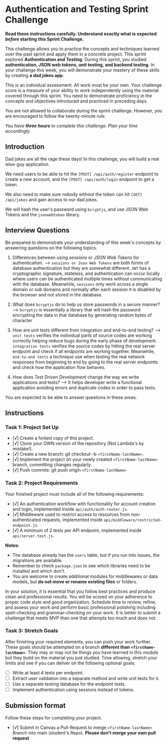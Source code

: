 # Authentication and Testing Sprint Challenge

**Read these instructions carefully. Understand exactly what is expected _before_ starting this Sprint Challenge.**

This challenge allows you to practice the concepts and techniques learned over the past sprint and apply them in a concrete project. This sprint explored **Authentication and Testing**. During this sprint, you studied **authentication, JSON web tokens, unit testing, and backend testing**. In your challenge this week, you will demonstrate your mastery of these skills by creating **a dad jokes app**.

This is an individual assessment. All work must be your own. Your challenge score is a measure of your ability to work independently using the material covered through this sprint. You need to demonstrate proficiency in the concepts and objectives introduced and practiced in preceding days.

You are not allowed to collaborate during the sprint challenge. However, you are encouraged to follow the twenty-minute rule.

_You have **three hours** to complete this challenge. Plan your time accordingly._

## Introduction

Dad jokes are all the rage these days! In this challenge, you will build a real wise-guy application.

We need users to be able to hit the `[POST] /api/auth/register` endpoint to create a new account, and the `[POST] /api/auth/login` endpoint to get a token.

We also need to make sure nobody without the token can hit `[GET] /api/jokes` and gain access to our dad jokes.

We will hash the user's password using `bcryptjs`, and use JSON Web Tokens and the `jsonwebtoken` library.

## Interview Questions

Be prepared to demonstrate your understanding of this week's concepts by answering questions on the following topics.

1. Differences between using _sessions_ or _JSON Web Tokens_ for authentication.
--> `sessions or Json Web Tokens` are both forms of database authentication but they are somewhat different.  `JWT` has a cryptographic signature, stateless, and authentication can occur locally where users can be authenticated multiple times without communicating with the database.  Meanwhile, `sessions` only work across a single domain or sub domains and normally after each session it is disabled by the browser and not stored in the database.

2. What does `bcryptjs` do to help us store passwords in a secure manner?
--> `bcryptjs` is essentially a library that will hash the password encrypting the data in that database by generating random bytes of character

3. How are unit tests different from integration and end-to-end testing?
--> `unit tests` verifies the individual parts of source codes are working correctly helping reduce bugs during the early phase of development. `integration tests` verifies the source codes by hitting the real server endpoint and check if all endpoints are working together. Meanwhile, `end-to-end tests` a technique use when testing the real network responses from beginning to end by going to the real server endpoints and check how the application flow behaves.

4. How does _Test Driven Development_ change the way we write applications and tests?
--> It helps developer write a functional application avoiding errors and duplicate codes in order to pass tests.

You are expected to be able to answer questions in these areas.

## Instructions

### Task 1: Project Set Up

- [√] Create a forked copy of this project.
- [√] Clone your OWN version of the repository (Not Lambda's by mistake!).
- [√] Create a new branch: git checkout -b `<firstName-lastName>`.
- [√] Implement the project on your newly created `<firstName-lastName>` branch, committing changes regularly.
- [√] Push commits: git push origin `<firstName-lastName>`

### Task 2: Project Requirements

Your finished project must include all of the following requirements:

- [√] An authentication workflow with functionality for account creation and login, implemented inside `api/auth/auth-router.js`.
- [√] Middleware used to restrict access to resources from non-authenticated requests, implemented inside `api/middleware/restricted-endpoint.js`.
- [√] A minimum of 2 tests per API endpoint, implemented inside `api/server.test.js`.

**Notes:**

- The database already has the `users` table, but if you run into issues, the migrations are available.
- Remember to check `package.json` to see which libraries need to be installed and which don't.
- You are welcome to create additional modules for middlewares or data models, but **do not move or rename existing files** or folders.

In your solution, it is essential that you follow best practices and produce clean and professional results. You will be scored on your adherence to proper code style and good organization. Schedule time to review, refine, and assess your work and perform basic professional polishing including spell-checking and grammar-checking on your work. It is better to submit a challenge that meets MVP than one that attempts too much and does not.

### Task 3: Stretch Goals

After finishing your required elements, you can push your work further. These goals should be attempted on a branch **different than `<firstName-lastName>`**. They may or may not be things you have learned in this module but they build on the material you just studied. Time allowing, stretch your limits and see if you can deliver on the following optional goals:

- [ ] Write at least 4 tests per endpoint.
- [ ] Extract user validation into a separate method and write unit tests for it.
- [ ] Use a separate testing database for the endpoint tests.
- [ ] Implement authentication using sessions instead of tokens.

## Submission format

Follow these steps for completing your project.

- [√] Submit in Canvas a Pull-Request to merge `<firstName-lastName>` Branch into main (student's Repo). **Please don't merge your own pull request**
